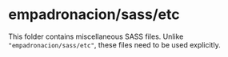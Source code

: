 # empadronacion/sass/etc

This folder contains miscellaneous SASS files. Unlike `"empadronacion/sass/etc"`, these files
need to be used explicitly.
